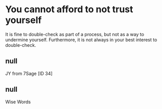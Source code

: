 # You cannot afford to not trust yourself

It is fine to double-check as part of a process, but not as a way to undermine yourself. Furthermore, it is not always in your best interest to double-check. &#9;

## null

JY from 7Sage [ID 34]

## null

Wise Words

